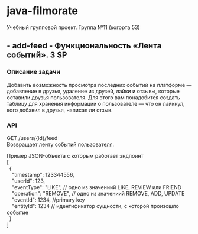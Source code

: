 # java-filmorate
Учебный групповой проект. Группа №11 (когорта 53) 

## - add-feed - Функциональность «Лента событий». 3 SP

### Описание задачи
Добавить возможность просмотра последних событий на платформе — добавление в друзья, удаление из друзей, лайки и отзывы, которые оставили друзья пользователя. Для этого вам понадобится создать таблицу для хранения информации о пользователе — что он лайкнул, кого добавил в друзья, написал ли отзыв.

### API<br>
GET /users/{id}/feed<br>
Возвращает ленту событий пользователя.

Пример JSON-объекта с которым работает эндпоинт<br>
[<br>
&ensp;{<br>
&ensp;&ensp;"timestamp": 123344556,<br>
&ensp;&ensp;"userId": 123,<br>
&ensp;&ensp;"eventType": "LIKE", // одно из значениий LIKE, REVIEW или FRIEND<br>
&ensp;&ensp;"operation": "REMOVE", // одно из значениий REMOVE, ADD, UPDATE<br>
&ensp;&ensp;"eventId": 1234, //primary key<br>
&ensp;&ensp;"entityId": 1234   // идентификатор сущности, с которой произошло событие<br>
&ensp;}<br>
]<br>
